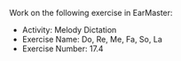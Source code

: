 Work on the following exercise in EarMaster:
- Activity: Melody Dictation
- Exercise Name: Do, Re, Me, Fa, So, La
- Exercise Number: 17.4
